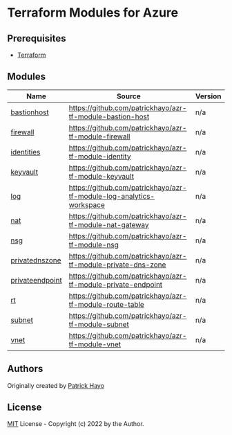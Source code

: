 # Terraform Modules for Azure

<!-- BEGIN_TF_DOCS -->
## Prerequisites

- [Terraform](https://releases.hashicorp.com/terraform/)

## Modules

| Name | Source | Version |
|------|--------|---------|
| <a name="module_bastionhost"></a> [bastionhost](#module\_bastionhost) | https://github.com/patrickhayo/azr-tf-module-bastion-host | n/a |
| <a name="module_firewall"></a> [firewall](#module\_firewall) | https://github.com/patrickhayo/azr-tf-module-firewall | n/a |
| <a name="module_identities"></a> [identities](#module\_identities) | https://github.com/patrickhayo/azr-tf-module-identity | n/a |
| <a name="module_keyvault"></a> [keyvault](#module\_keyvault) | https://github.com/patrickhayo/azr-tf-module-keyvault | n/a |
| <a name="module_log"></a> [log](#module\_log) | https://github.com/patrickhayo/azr-tf-module-log-analytics-workspace | n/a |
| <a name="module_nat"></a> [nat](#module\_nat) | https://github.com/patrickhayo/azr-tf-module-nat-gateway | n/a |
| <a name="module_nsg"></a> [nsg](#module\_nsg) | https://github.com/patrickhayo/azr-tf-module-nsg | n/a |
| <a name="module_privatednszone"></a> [privatednszone](#module\_privatednszone) | https://github.com/patrickhayo/azr-tf-module-private-dns-zone | n/a |
| <a name="module_privateendpoint"></a> [privateendpoint](#module\_privateendpoint) | https://github.com/patrickhayo/azr-tf-module-private-endpoint | n/a |
| <a name="module_rt"></a> [rt](#module\_rt) | https://github.com/patrickhayo/azr-tf-module-route-table | n/a |
| <a name="module_subnet"></a> [subnet](#module\_subnet) | https://github.com/patrickhayo/azr-tf-module-subnet | n/a |
| <a name="module_vnet"></a> [vnet](#module\_vnet) | https://github.com/patrickhayo/azr-tf-module-vnet | n/a |
<!-- END_TF_DOCS -->

## Authors

Originally created by [Patrick Hayo](http://github.com/patrickhayo)

## License

[MIT](LICENSE) License - Copyright (c) 2022 by the Author.
